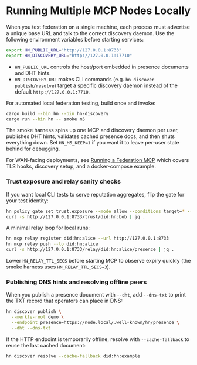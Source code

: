 # Running Multiple MCP Nodes Locally

When you test federation on a single machine, each process must advertise a unique base URL and talk to the correct discovery daemon. Use the following environment variables before starting services:

```bash
export HN_PUBLIC_URL="http://127.0.0.1:8733"
export HN_DISCOVERY_URL="http://127.0.0.1:17710"
```

- `HN_PUBLIC_URL` controls the host/port embedded in presence documents and DHT hints.
- `HN_DISCOVERY_URL` makes CLI commands (e.g. `hn discover publish/resolve`) target a specific discovery daemon instead of the default `http://127.0.0.1:7710`.

For automated local federation testing, build once and invoke:

```bash
cargo build --bin hn --bin hn-discovery
cargo run --bin hn -- smoke m5
```

The smoke harness spins up one MCP and discovery daemon per user, publishes DHT hints, validates cached presence docs, and then shuts everything down. Set `HN_M5_KEEP=1` if you want it to leave per-user state behind for debugging.

For WAN-facing deployments, see [Running a Federation MCP](./federation-profile.md) which covers TLS hooks, discovery setup, and a docker-compose example.

### Trust exposure and relay sanity checks

If you want local CLI tests to serve reputation aggregates, flip the gate for your test identity:

```bash
hn policy gate set trust.exposure --mode allow --conditions target=* --yes
curl -s http://127.0.0.1:8733/trust/did:hn:bob | jq .
```

A minimal relay loop for local runs:

```bash
hn mcp relay register did:hn:alice --url http://127.0.0.1:8733
hn mcp relay push --to did:hn:alice
curl -s http://127.0.0.1:8733/relay/did:hn:alice/presence | jq .
```

Lower `HN_RELAY_TTL_SECS` before starting MCP to observe expiry quickly (the smoke harness uses `HN_RELAY_TTL_SECS=3`).

### Publishing DNS hints and resolving offline peers

When you publish a presence document with `--dht`, add `--dns-txt` to print the TXT record that operators can place in DNS:

```bash
hn discover publish \
  --merkle-root demo \
  --endpoint presence=https://node.local/.well-known/hn/presence \
  --dht --dns-txt
```

If the HTTP endpoint is temporarily offline, resolve with `--cache-fallback` to reuse the last cached document:

```bash
hn discover resolve --cache-fallback did:hn:example
```
